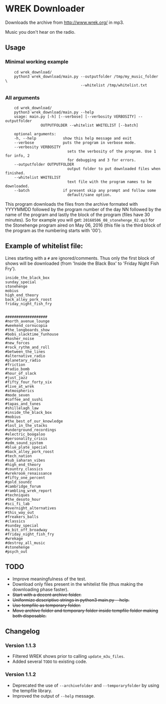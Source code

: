 # WREK Downloader

Downloads the archive from http://www.wrek.org/ in mp3.

Music you don't hear on the radio.

## Usage

### Minimal working example

        cd wrek_download/
        python3 wrek_download/main.py --outputfolder /tmp/my_music_folder \
                                      --whitelist /tmp/whitelist.txt
    
### All arguments

        cd wrek_download/
        python3 wrek_download/main.py --help
        usage: main.py [-h] [--verbose] [--verbosity VERBOSITY] --outputfolder
                    OUTPUTFOLDER --whitelist WHITELIST [--batch]

        optional arguments:
        -h, --help            show this help message and exit
        --verbose             puts the program in verbose mode.
        --verbosity VERBOSITY
                                sets the verbosity of the program. Use 1 for info, 2
                                for debugging and 3 for errors.
        --outputfolder OUTPUTFOLDER
                                output folder to put downloaded files when finished.
        --whitelist WHITELIST
                                text file with the program names to be downloaded.
        --batch               if present skip any prompt and follow some
                                default/sane option.
        

This program downloads the files from the archive formated with YYYYMMDD followed by the program number of the day NN followed by the name of the program and lastly the block of the program (files have 30 minutes). So for example you will get: `20160506_08_stonehenge_02.mp3` for the Stonehenge program aired on May 06, 2016 (this file is the third block of the program as the numbering starts with '00').

## Example of whitelist file:

Lines starting with a `#` are ignored/comments. Thus only the first block of shows will be downloaded (from 'Inside the Black Box' to 'Friday Night Fish Fry').

    inside_the_black_box
    sunday_special
    stonehenge
    mobius
    high_end_theory
    back_alley_pork_roost
    friday_night_fish_fry


    ###################
    #north_avenue_lounge
    #weekend_cornucopia
    #the_longboards_show
    #bobs_slacktime_funhouse
    #kosher_noise
    #new_forces
    #rock_rythm_and_roll
    #between_the_lines
    #alternative_radio
    #planetary_radio
    #friction
    #radio_bomb
    #hour_of_slack
    #just_jazz
    #fifty_four_forty_six
    #live_at_wrek
    #atmospherics
    #mode_seven
    #coffee_and_sushi
    #tapas_and_tunes
    #shillelagh_law
    #inside_the_black_box
    #mobius
    #the_best_of_our_knowledge
    #lost_in_the_stacks
    #underground_recordings
    #electric_boogaloo
    #personality_crisis
    #edm_sound_system
    #blue_plate_special
    #back_alley_pork_roost
    #tech_nation
    #sub_saharan_vibes
    #high_end_theory
    #country_classics
    #wrekroom_renaissance
    #fifty_one_percent
    #gold_soundz
    #cambridge_forum
    #rambling_wrek_report
    #techniques
    #the_desoto_hour
    #sci_fi_lab
    #overnight_alternatives
    #this_way_out
    #freakers_balls
    #classics
    #sunday_special
    #a_bit_off_broadway
    #friday_night_fish_fry
    #wrekage
    #destroy_all_music
    #stonehenge
    #psych_out

## TODO

- Improve meaningfulness of the test.
- Download only files present in the whitelist file (thus making the downloading phase faster).
- ~~Start with a decent archive folder.~~
- ~~Uniformize descriptive strings in python3 main.py --help.~~
- ~~Use tempfile as temporary folder.~~
- ~~Move archive folder and temporary folder inside tempfile folder making both disposable.~~

## Changelog

### Version 1.1.3

- Filtered WREK shows prior to calling `update_m3u_files`.
- Added several `TODO` to existing code.

### Version 1.1.2

- Deprecated the use of `--archivefolder`  and `--temporaryfolder` by using the tempfile library.
- Improved the output of `--help` message.
